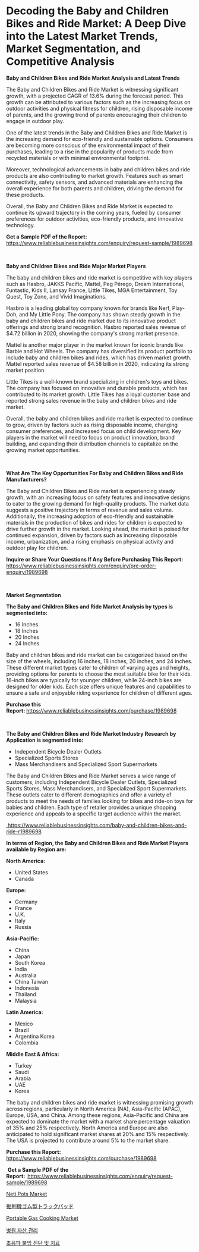 <p><h1>Decoding the Baby and Children Bikes and Ride Market: A Deep Dive into the Latest Market Trends, Market Segmentation, and Competitive Analysis</h1></p><p><strong>Baby and Children Bikes and Ride Market Analysis and Latest Trends</strong></p>
<p><p>The Baby and Children Bikes and Ride Market is witnessing significant growth, with a projected CAGR of 13.6% during the forecast period. This growth can be attributed to various factors such as the increasing focus on outdoor activities and physical fitness for children, rising disposable income of parents, and the growing trend of parents encouraging their children to engage in outdoor play.</p><p>One of the latest trends in the Baby and Children Bikes and Ride Market is the increasing demand for eco-friendly and sustainable options. Consumers are becoming more conscious of the environmental impact of their purchases, leading to a rise in the popularity of products made from recycled materials or with minimal environmental footprint.</p><p>Moreover, technological advancements in baby and children bikes and ride products are also contributing to market growth. Features such as smart connectivity, safety sensors, and advanced materials are enhancing the overall experience for both parents and children, driving the demand for these products.</p><p>Overall, the Baby and Children Bikes and Ride Market is expected to continue its upward trajectory in the coming years, fueled by consumer preferences for outdoor activities, eco-friendly products, and innovative technology.</p></p>
<p><strong>Get a Sample PDF of the Report:&nbsp;</strong> <a href="https://www.reliablebusinessinsights.com/enquiry/request-sample/1989698">https://www.reliablebusinessinsights.com/enquiry/request-sample/1989698</a></p>
<p>&nbsp;</p>
<p><strong>Baby and Children Bikes and Ride Major Market Players</strong></p>
<p><p>The baby and children bikes and ride market is competitive with key players such as Hasbro, JAKKS Pacific, Mattel, Peg Pérego, Dream International, Funtastic, Kids II, Lansay France, Little Tikes, MGA Entertainment, Toy Quest, Toy Zone, and Vivid Imaginations. </p><p>Hasbro is a leading global toy company known for brands like Nerf, Play-Doh, and My Little Pony. The company has shown steady growth in the baby and children bikes and ride market due to its innovative product offerings and strong brand recognition. Hasbro reported sales revenue of $4.72 billion in 2020, showing the company's strong market presence.</p><p>Mattel is another major player in the market known for iconic brands like Barbie and Hot Wheels. The company has diversified its product portfolio to include baby and children bikes and rides, which has driven market growth. Mattel reported sales revenue of $4.58 billion in 2020, indicating its strong market position.</p><p>Little Tikes is a well-known brand specializing in children's toys and bikes. The company has focused on innovative and durable products, which has contributed to its market growth. Little Tikes has a loyal customer base and reported strong sales revenue in the baby and children bikes and ride market.</p><p>Overall, the baby and children bikes and ride market is expected to continue to grow, driven by factors such as rising disposable income, changing consumer preferences, and increased focus on child development. Key players in the market will need to focus on product innovation, brand building, and expanding their distribution channels to capitalize on the growing market opportunities.</p></p>
<p>&nbsp;</p>
<p><strong>What Are The Key Opportunities For Baby and Children Bikes and Ride Manufacturers?</strong></p>
<p><p>The Baby and Children Bikes and Ride market is experiencing steady growth, with an increasing focus on safety features and innovative designs to cater to the growing demand for high-quality products. The market data suggests a positive trajectory in terms of revenue and sales volume. Additionally, the increasing adoption of eco-friendly and sustainable materials in the production of bikes and rides for children is expected to drive further growth in the market. Looking ahead, the market is poised for continued expansion, driven by factors such as increasing disposable income, urbanization, and a rising emphasis on physical activity and outdoor play for children.</p></p>
<p><strong>Inquire or Share Your Questions If Any Before Purchasing This Report:</strong> <a href="https://www.reliablebusinessinsights.com/enquiry/pre-order-enquiry/1989698">https://www.reliablebusinessinsights.com/enquiry/pre-order-enquiry/1989698</a></p>
<p>&nbsp;</p>
<p><strong>Market Segmentation</strong></p>
<p><strong>The Baby and Children Bikes and Ride Market Analysis by types is segmented into:</strong></p>
<p><ul><li>16 Inches</li><li>18 Inches</li><li>20 Inches</li><li>24 Inches</li></ul></p>
<p><p>Baby and children bikes and ride market can be categorized based on the size of the wheels, including 16 inches, 18 inches, 20 inches, and 24 inches. These different market types cater to children of varying ages and heights, providing options for parents to choose the most suitable bike for their kids. 16-inch bikes are typically for younger children, while 24-inch bikes are designed for older kids. Each size offers unique features and capabilities to ensure a safe and enjoyable riding experience for children of different ages.</p></p>
<p><strong>Purchase this Report:&nbsp;</strong><a href="https://www.reliablebusinessinsights.com/purchase/1989698">https://www.reliablebusinessinsights.com/purchase/1989698</a></p>
<p>&nbsp;</p>
<p><strong>The Baby and Children Bikes and Ride Market Industry Research by Application is segmented into:</strong></p>
<p><ul><li>Independent Bicycle Dealer Outlets</li><li>Specialized Sports Stores</li><li>Mass Merchandisers and Specialized Sport Supermarkets</li></ul></p>
<p><p>The Baby and Children Bikes and Ride Market serves a wide range of customers, including Independent Bicycle Dealer Outlets, Specialized Sports Stores, Mass Merchandisers, and Specialized Sport Supermarkets. These outlets cater to different demographics and offer a variety of products to meet the needs of families looking for bikes and ride-on toys for babies and children. Each type of retailer provides a unique shopping experience and appeals to a specific target audience within the market.</p></p>
<p><a href="https://www.reliablebusinessinsights.com/baby-and-children-bikes-and-ride-r1989698">&nbsp;https://www.reliablebusinessinsights.com/baby-and-children-bikes-and-ride-r1989698</a></p>
<p><strong>In terms of Region, the Baby and Children Bikes and Ride Market Players available by Region are:</strong></p>
<p>
    <p> <strong> North America: </strong>
        <ul>
            <li>United States</li>
            <li>Canada</li>
        </ul>
        </p> 
    <p> <strong> Europe: </strong>
        <ul>
            <li>Germany</li>
            <li>France</li>
            <li>U.K.</li>
            <li>Italy</li>
            <li>Russia</li>
        </ul>
        </p> 
    <p> <strong> Asia-Pacific: </strong>
        <ul>
            <li>China</li>
            <li>Japan</li>
            <li>South Korea</li>
            <li>India</li>
            <li>Australia</li>
            <li>China Taiwan</li>
            <li>Indonesia</li>
            <li>Thailand</li>
            <li>Malaysia</li>
        </ul>
        </p> 
    <p> <strong> Latin America: </strong>
        <ul>
            <li>Mexico</li>
            <li>Brazil</li>
            <li>Argentina Korea</li>
            <li>Colombia</li>
        </ul>
        </p> 
    <p> <strong> Middle East & Africa: </strong>
        <ul>
            <li>Turkey</li>
            <li>Saudi</li>
            <li>Arabia</li>
            <li>UAE</li>
            <li>Korea</li>
        </ul>
    </p>
    </p>
<p><p>The baby and children bikes and ride market is witnessing promising growth across regions, particularly in North America (NA), Asia-Pacific (APAC), Europe, USA, and China. Among these regions, Asia-Pacific and China are expected to dominate the market with a market share percentage valuation of 35% and 25% respectively. North America and Europe are also anticipated to hold significant market shares at 20% and 15% respectively. The USA is projected to contribute around 5% to the market share.</p></p>
<p><strong>Purchase this Report: </strong><a href="https://www.reliablebusinessinsights.com/purchase/1989698">https://www.reliablebusinessinsights.com/purchase/1989698</a></p>
<p>&nbsp;<strong>Get a Sample PDF of the Report:&nbsp;&nbsp;</strong><a href="https://www.reliablebusinessinsights.com/enquiry/request-sample/1989698">https://www.reliablebusinessinsights.com/enquiry/request-sample/1989698</a></p>
<p><strong></strong></p>
<p><p><a href="https://github.com/lukmanduiky01/Market-Research-Report-List-1/blob/main/neti-pots-market.md">Neti Pots Market</a></p><p><a href="https://github.com/Fatimaklein1/Market-Research-Report-List-1/blob/main/1854065145841.md">掘削機ゴム製トラックパッド</a></p><p><a href="https://github.com/Gilanghao0/Market-Research-Report-List-1/blob/main/portable-gas-cooking-market.md">Portable Gas Cooking Market</a></p><p><a href="https://github.com/JackieFauhey9089475/Market-Research-Report-List-2/blob/main/6225596154378.md">병원 자산 관리</a></p><p><a href="https://github.com/Howaoole34545/Market-Research-Report-List-2/blob/main/4089614154377.md">초음파 불임 진단 및 치료</a></p></p>